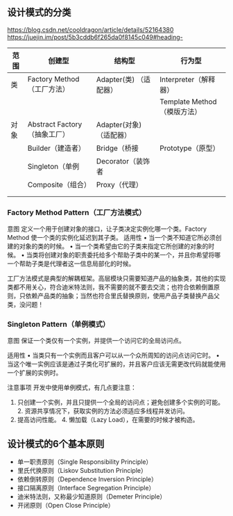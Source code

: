 ## 设计模式的分类
https://blog.csdn.net/cooldragon/article/details/52164380
https://juejin.im/post/5b3cddb6f265da0f8145c049#heading-

|   范围       |   创建型   					        |     结构型   				   |   行为型                  |
| --------    | --------- 					        | --------- 			       | --------- 			           |
| 	类 	      |  Factory Method（工厂方法）	 | Adapter(类) （适配器）	   | Interpreter（解释器）
|		           |                            |                        | Template Method（模版方法）|
|	  对象	     |  Abstract Factory（抽象工厂）|  Adapter(对象)（适配器）
|              |  Builder（建造者）			     |  Bridge（桥接						|		  Prototype（原型）			   
|              |  Singleton（单例				    |  Decorator（装饰者			 |					     						 
|              |  Composite（组合）          |  Proxy（代理）           |
|          |							|						|					       |      
|          |							|						|					       |      
  


### Factory Method Pattern（工厂方法模式）

意图
定义一个用于创建对象的接口，让子类决定实例化哪一个类。Factory Method 使一个类的实例化延迟到其子类。
适用性
• 当一个类不知道它所必须创建的对象的类的时候。
• 当一个类希望由它的子类来指定它所创建的对象的时候。
• 当类将创建对象的职责委托给多个帮助子类中的某一个，并且你希望将哪一个帮助子类是代理者这一信息局部化的时候。

工厂方法模式是典型的解耦框架。高层模块只需要知道产品的抽象类，其他的实现类都不用关心，符合迪米特法则，我不需要的就不要去交流；也符合依赖倒置原则，只依赖产品类的抽象；当然也符合里氏替换原则，使用产品子类替换产品父类，没问题！


### Singleton Pattern（单例模式）
意图
保证一个类仅有一个实例，并提供一个访问它的全局访问点。

适用性
• 当类只有一个实例而且客户可以从一个众所周知的访问点访问它时。
• 当这个唯一实例应该是通过子类化可扩展的，并且客户应该无需更改代码就能使用一个扩展的实例时。

注意事项
开发中使用单例模式，有几点要注意：

1. 只创建一个实例，并且只提供一个全局的访问点；避免创建多个实例的可能。
2. 资源共享情况下，获取实例的方法必须适应多线程并发访问。
3. 提高访问性能。
4. 懒加载（Lazy Load），在需要的时候才被构造。


## 设计模式的6个基本原则

* 单一职责原则（Single Responsibility Principle）
* 里氏代换原则（Liskov Substitution Principle）
* 依赖倒转原则（Dependence Inversion Principle）
* 接口隔离原则（Interface Segregation Principle）
* 迪米特法则，又称最少知道原则（Demeter Principle）
* 开闭原则（Open Close Principle）


